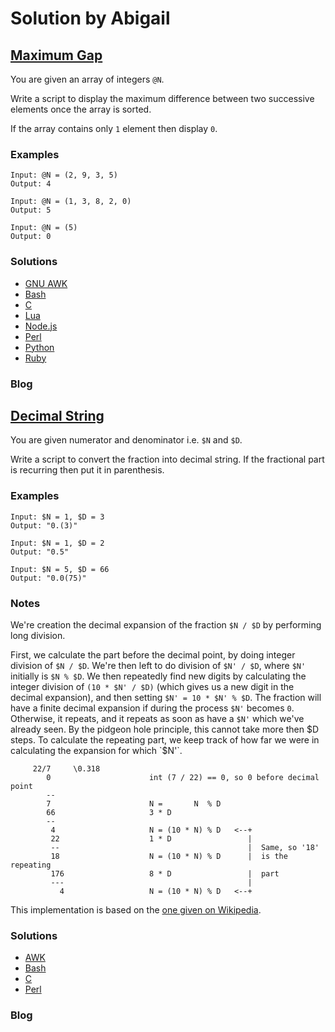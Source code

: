 # Solution by Abigail
## [Maximum Gap](https://perlweeklychallenge.org/blog/perl-weekly-challenge-106/#TASK1)

You are given an array of integers `@N`.

Write a script to display the maximum difference between two
successive elements once the array is sorted.

If the array contains only `1` element then display `0`.

### Examples
~~~~
Input: @N = (2, 9, 3, 5)
Output: 4

Input: @N = (1, 3, 8, 2, 0)
Output: 5

Input: @N = (5)
Output: 0
~~~~

### Solutions
* [GNU AWK](awk/ch-1.gawk)
* [Bash](perl/ch-1.sh)
* [C](c/ch-1.c)
* [Lua](lua/ch-1.lua)
* [Node.js](node/ch-1.js)
* [Perl](perl/ch-1.pl)
* [Python](python/ch-1.py)
* [Ruby](ruby/ch-1.rb)

### Blog
[]()

## [Decimal String](https://perlweeklychallenge.org/blog/perl-weekly-challenge-106/#TASK2)

You are given numerator and denominator i.e. `$N` and `$D`.

Write a script to convert the fraction into decimal string. If the
fractional part is recurring then put it in parenthesis.

### Examples
~~~~
Input: $N = 1, $D = 3
Output: "0.(3)"

Input: $N = 1, $D = 2
Output: "0.5"

Input: $N = 5, $D = 66
Output: "0.0(75)"
~~~~

### Notes

We're creation the decimal expansion of the fraction `$N / $D`
by performing long division.

First, we calculate the part before the decimal point, by
doing integer division of `$N / $D`.
We're then left to do division of `$N' / $D`, where `$N'` initially
is `$N % $D`.
We then repeatedly find new digits by calculating the integer
division of `(10 * $N' / $D)` (which gives us a new digit in the
decimal expansion), and then setting `$N' = 10 * $N' % $D`.
The fraction will have a finite decimal expansion if during the
process `$N'` becomes `0`. Otherwise, it repeats, and it repeats
as soon as have a `$N'` which we've already seen. By the pidgeon
hole principle, this cannot take more then $D steps.
To calculate the repeating part, we keep track of how far we
were in calculating the expansion for which `$N'`.

~~~~
     22/7     \0.318
        0                      int (7 / 22) == 0, so 0 before decimal point
        --
        7                      N =       N  % D
        66                     3 * D
        --
         4                     N = (10 * N) % D   <--+
         22                    1 * D                 |
         --                                          |  Same, so '18'
         18                    N = (10 * N) % D      |  is the repeating
         176                   8 * D                 |  part
         ---                                         |
           4                   N = (10 * N) % D   <--+
~~~~

This implementation is based on the [one given on
Wikipedia](https://en.wikipedia.org/wiki/Repeating_decimal).


### Solutions
* [AWK](perl/ch-2.awk)
* [Bash](bash/ch-2.sh)
* [C](c/ch-2.c)
* [Perl](perl/ch-2.pl)

### Blog
[]()
